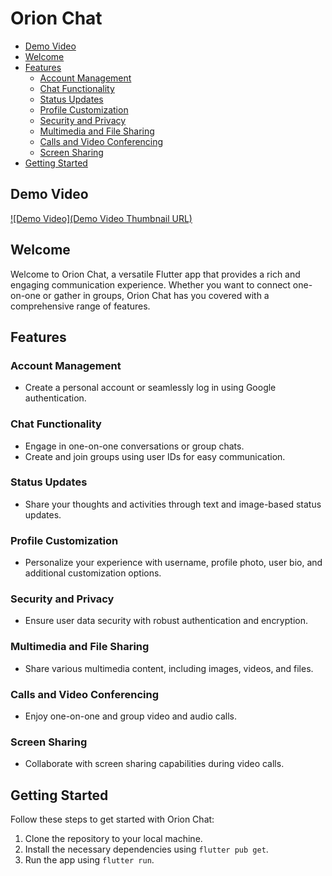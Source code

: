 # Orion Chat

- [Demo Video](#demo-video)
- [Welcome](#welcome)
- [Features](#features)
  - [Account Management](#account-management)
  - [Chat Functionality](#chat-functionality)
  - [Status Updates](#status-updates)
  - [Profile Customization](#profile-customization)
  - [Security and Privacy](#security-and-privacy)
  - [Multimedia and File Sharing](#multimedia-and-file-sharing)
  - [Calls and Video Conferencing](#calls-and-video-conferencing)
  - [Screen Sharing](#screen-sharing)
- [Getting Started](#getting-started)


## Demo Video
[![Demo Video](Demo Video Thumbnail URL)](https://drive.google.com/file/d/1ODf7BgJOCUcm69sYNTM7SEPHEqf4JoAM/view?usp=drive_link)

## Welcome
Welcome to Orion Chat, a versatile Flutter app that provides a rich and engaging communication experience. Whether you want to connect one-on-one or gather in groups, Orion Chat has you covered with a comprehensive range of features.

## Features

### Account Management
- Create a personal account or seamlessly log in using Google authentication.

### Chat Functionality
- Engage in one-on-one conversations or group chats.
- Create and join groups using user IDs for easy communication.

### Status Updates
- Share your thoughts and activities through text and image-based status updates.

### Profile Customization
- Personalize your experience with username, profile photo, user bio, and additional customization options.

### Security and Privacy
- Ensure user data security with robust authentication and encryption.

### Multimedia and File Sharing
- Share various multimedia content, including images, videos, and files.

### Calls and Video Conferencing
- Enjoy one-on-one and group video and audio calls.

### Screen Sharing
- Collaborate with screen sharing capabilities during video calls.

## Getting Started

Follow these steps to get started with Orion Chat:

1. Clone the repository to your local machine.
2. Install the necessary dependencies using `flutter pub get`.
3. Run the app using `flutter run`.
